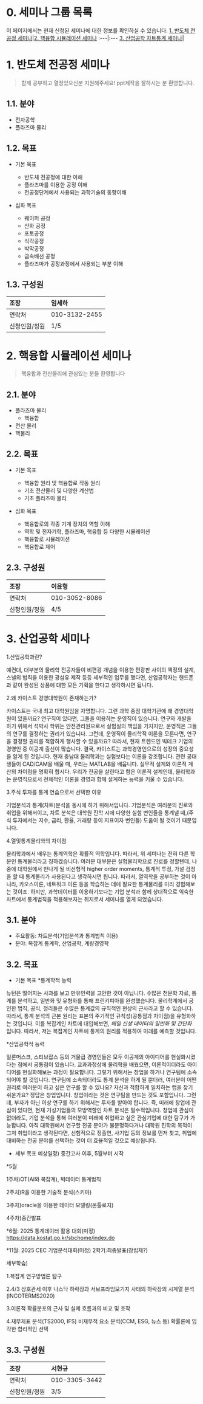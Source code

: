
# 0. 세미나 그룹 목록
이 페이지에서는 현재 신청된 세미나에 대한 정보를 확인하실 수 있습니다.
[1. 반도체 전공정 세미나](https://github.com/Yoon0618/PhysicsSpaceSeminar/blob/main/README.md#1-%EB%B0%98%EB%8F%84%EC%B2%B4-%EC%A0%84%EA%B3%B5%EC%A0%95-%EC%84%B8%EB%AF%B8%EB%82%98)|[2. 핵융합 시뮬레이션 세미나](https://github.com/Yoon0618/PhysicsSpaceSeminar/blob/main/README.md#2-%ED%95%B5%EC%9C%B5%ED%95%A9-%EC%8B%9C%EB%AE%AC%EB%A0%88%EC%9D%B4%EC%85%98-%EC%84%B8%EB%AF%B8%EB%82%98)
:---|:---
[3. 산업공학 차트통계 세미나](https://github.com/Yoon0618/PhysicsSpaceSeminar/blob/main/README.md#3-%EC%82%B0%EC%97%85%EA%B3%B5%ED%95%99-%EC%84%B8%EB%AF%B8%EB%82%98)|

# 1. 반도체 전공정 세미나

> 함께 공부하고 열정있으신분 지원해주세요!
ppt제작을 잘하시는 분 환영합니다.

## 1.1. 분야
+ 전자공학
+ 플라즈마 물리

## 1.2. 목표

+ 기본 목표
  + 반도체 전공정에 대한 이해
  + 플라즈마를 이용한 공정 이해
  + 전공정단계에서 사용되는 과학기술의 동향이해	 

+ 심화 목표
  + 웨이퍼 공정
  + 산화 공정
  + 포토공정
  + 식각공정
  + 박막공정
  + 금속배선 공정
  + 플라즈마가 공정과정에서 사용되는 부분 이해


## 1.3. 구성원
조장|임세하
:---|:---
연락처|010-3132-2455
신청인원/정원|1/5

# 2. 핵융합 시뮬레이션 세미나

> 핵융합과 전산물리에 관심있는 분들 환영합니다

## 2.1. 분야
+ 플라즈마 물리
  + 핵융합
+ 전산 물리
+ 핵물리

## 2.2. 목표

+ 기본 목표
  + 핵융합 원리 및 핵융합로 작동 원리
  + 기초 전산물리 및 다양한 계산법
  + 기초 플라즈마 물리

+ 심화 목표
  + 핵융합로의 각종 기계 장치의 역할 이해
  + 역학 및 전자기학, 플라즈마, 핵융합 등 다양한 시뮬레이션
  + 핵융합로 시뮬레이션
  + 핵융합로 제어

## 2.3. 구성원
조장|이윤형
:---|:---
연락처|010-3052-8086
신청인원/정원|4/5

# 3. 산업공학 세미나

1.산업공학과란?

예컨대, 대부분의 물리학 전공자들이 비편광 개념을 이용한 편광판 사이의 액정의 설계, 스넬의 법칙을 이용한 광섬유 제작 등등 세부적인 업무를 했다면, 산업공학자는 핸드폰과 같이 완성된 상품에 대한 모든 기획을 한다고 생각하시면 됩니다.

2.왜 카이스트 경영대학원이 존재하는가?

카이스트는 국내 최고 대학원임을 자명합니다. 그런 과학 중점 대학기관에 왜 경영대학원이 있을까요? 연구직이 있다면, 그들을 이용하는 운영직이 있습니다. 연구와 개발을 하기 위해서 석박사 학위는 안전관리원으로서 실험실의 책임을 가지지만, 운영직은 그들의 연구를 결정하는 권리가 있습니다. 그런데, 운영직이 물리학적 이론을 모른다면, 연구을 결정할 권리를 적합하게 행사할 수 있을까요?  따라서, 현재 트렌드인 빅테크 기업의 경영인 중 이공계 출신이 많습니다. 
결국, 카이스트는 과학경영인으로의 성장의 중요성을 알게 된 것입니다.
현재 충남대 물리학과는 실험보다는 이론을 강조합니다. 
관련 공대생들이 CAD/CAM을 배울 때, 우리는 MATLAB을 배웁니다. 실무적 설계와 이론적 계산의 차이점을 명확히 합시다.
우리가 전공을 살린다고 함은 이론적 설계인데, 물리학과는 운영직으로서 전체적인 이론을 경영과 함께 설계하는 능력을 키울 수 있습니다.

3.주식 투자를 통계 연습으로서 선택한 이유

기업분석과 통계(차트)분석을 동시에 하기 위해서입니다. 기업분석은 여러분의 진로와 취업을 위해서이고, 차트 분석은 대학원 진학 시에 다양한 실험 변인들을 통계낼 때,(주식 투자에서는 지수, 금리, 환율, 거래량 등이 지표이자 변인들) 도움이 될 것이기 때문입니다.

4.열및통계물리와의 차이점

물리학과에서 배우는 통계역학은 확률적 역학입니다. 따라서, 위 세미나는 전혀 다른 학문인 통계물리라고 칭하겠습니다. 여러분 대부분은 실험물리학으로 진로를 정할텐데, 나중에 대학원에서 만나게 될 비선형적 higher order moments, 통계적 투정, 가설 검정을 할 때 통계물리가 사용된다고 생각하시면 됩니다. 따라서, 열역학을 공부하는 것이 아니라, 카오스이론, 네트워크 이론 등을 학습하는 데에 필요한 통계물리를 미리 경험해보는 것이죠.
하지만, 과학데이터를 이용하기보다는 기업 분석과 함께 상대적으로 익숙한 차트에서 통계법칙을 적용해보자는 취지로서 세미나를 열게 되었습니다.

## 3.1. 분야
+ 주요활동: 차트분석(기업분석과 통계법칙 이용)
+ 분야: 복잡계 통계학, 산업공학, 계량경영학


## 3.2. 목표

+ 기본 목표
*통계학적 능력

뉴턴은 떨어지는 사과를 보고 만유인력을 고안한 것이 아닙니다. 수많은 천문학 자료, 통계를 분석하고, 일반화 및 유형화를 통해 프린키피아를 완성했습니다. 물리학계에서 공인한 법칙, 공식, 정리들은 수많은 통계값의 규칙적인 현상의 근사라고 할 수 있습니다. 따라서, 통계 분석의 근본 원리는 표본의 주기적인 규칙성(공통점과 차이점)을 유형화하는 것입니다.
이를 복잡계인 차트에 대입해보면, 
*매일 신생 데이터의 일반화 및 간단화* 입니다. 
따라서, 저는 복잡계인 차트에 통계의 원리를 적용하여 미래를 예측할 것입니다. 

*산업공학적 능력

일론머스크, 스티브잡스 등의 거물급 경영인들은 모두 이공계의 아이디어를 현실화시켰다는 점에서 공통점이 있습니다. 
교과과정상에 물리학을 배웠으면, 이론적이더라도 아이디어를 현실화해보는 과정이 필요합니다. 그렇기 위해서는 창업을 하거나 연구팀에 소속되어야 할 것입니다.
연구팀에 소속되더라도 통계 분석을 하게 될 뿐더러, 여러분이 어떤 권리로 여러분이 하고 싶은 연구를 할 수 있나요? 자신과 적합하게 일치하는 랩을 찾기 쉬운가요? 정답은 창업입니다. 창업이라는 것은 연구팀을 만드는 것도 포함입니다. 그런데, 부자가 아닌 이상 연구를 하기 위해서는 투자를 받아야 합니다.
즉, 미래에 창업에 관심이 있다면, 현재 기성기업들의 모방역할인 차트 분석은 필수적입니다.
창업에 관심이 없더라도, 기업 분석을 통해 여러분이 미래에 취업하고 싶은 관심기업에 대한 탐구가 가능합니다.
아직 대학원에서 연구할 전공 분야가 불분명하다거나 대학원 진학의 목적이 그저 취업이라고 생각된다면, 선험적으로 정출연, 사기업 등의 정보를 먼저 찾고, 취업에 대비하는 전공 분야를 선택하는 것이 더 효율적일 것으로 예상됩니다.

+ 세부 목표
예상일정) 중간고사 이후, 5월부터 시작

*5월

  1주차)OT(AI와 복잡계), 빅데이터 통계법칙
  
  2주차)R을 이용한 기술적 분석(스키마)
  
  3주차)oracle을 이용한 데이터 모델링(온톨로지)
      
  4주차)중간발표
  
*6월: 2025 통계데이터 활용 대회(미정)
https://data.kostat.go.kr/sbchome/index.do

*11월: 2025 CEC 기업분석대회(미정)
2학기:최종발표(창립제?)

세부학습)

1.복잡계 연구방법론 탐구

2.4/3 상호관세 이후 나스닥 하락장과 서브프라임모기지 사태의 하락장의 시계열 분석
(INCOTERMS2020)

3.이론적 확률분포의 근사 및 실제 흐름과의 비교 및 조작

4.재무제표 분석(TS2000, IFS)
  비재무적 요소 분석(CCM, ESG, 뉴스 등)
  확률론에 입각한 합리적인 선택
  
## 3.3. 구성원
조장|서현규
:---|:---
연락처|010-3305-3442
신청인원/정원|3/5
